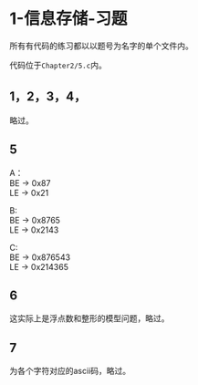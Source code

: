 # 1-信息存储-习题

所有有代码的练习都以以题号为名字的单个文件内。  

代码位于`Chapter2/5.c`内。

## 1，2，3，4，

略过。

## 5

A：  
BE -> 0x87  
LE -> 0x21  

B:  
BE -> 0x8765  
LE -> 0x2143  

C:  
BE -> 0x876543  
LE -> 0x214365  

## 6

这实际上是浮点数和整形的模型问题，略过。

## 7

为各个字符对应的ascii码，略过。